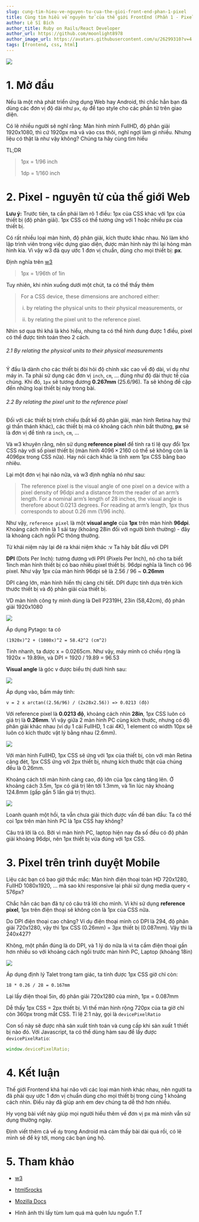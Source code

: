 ```yaml
---
slug: cung-tim-hieu-ve-nguyen-tu-cua-the-gioi-front-end-phan-1-pixel
title: Cùng tìm hiểu về nguyên tử của thế giới FrontEnd (Phần 1 - Pixel)
author: Lê Sĩ Bích
author_title: Ruby on Rails/React Developer
author_url: https://github.com/moonlight8978
author_image_url: https://avatars.githubusercontent.com/u/26299310?v=4
tags: [frontend, css, html]
---
```


![](https://images.viblo.asia/356f907a-e15f-4de7-a14c-e60c6553537b.png)

# 1. Mở đầu

Nếu là một nhà phát triển ứng dụng Web hay Android, thì chắc hẳn bạn đã dùng các đơn vị độ dài như `px`, `dp` để tạo style cho các phần tử trên giao diện.

Có lẽ nhiều người sẽ nghĩ rằng: Màn hình mình FullHD, độ phân giải 1920x1080, thì cứ 1920px mà vã vào css thôi, nghĩ ngợi làm gì nhiều. Nhưng liệu có thật là như vậy không? Chúng ta hãy cùng tìm hiểu

TL;DR

> 1px = 1/96 inch
>
> 1dp = 1/160 inch

# 2. Pixel - nguyên tử của thế giới Web

**Lưu ý:**
Trước tiên, ta cần phải làm rõ 1 điều: 1px của CSS khác với 1px của thiết bị (độ phân giải). 1px CSS có thể tương ứng với 1 hoặc nhiều px của thiết bị.

Có rất nhiều loại màn hình, độ phân giải, kích thước khác nhau. Nó làm khó lập trình viên trong việc dựng giao diện, được màn hình này thì lại hỏng màn hình kia. Vì vậy w3 đã quy ước 1 đơn vị chuẩn, dùng cho mọi thiết bị: **px**.

Định nghĩa trên [w3](https://www.w3.org/TR/css-values-4/#px)

> 1px = 1/96th of 1in

Tuy nhiên, khi nhìn xuống dưới một chút, ta có thể thấy thêm

> For a CSS device, these dimensions are anchored either:
>
> ​ i. by relating the physical units to their physical measurements, or
>
> ​ ii. by relating the pixel unit to the reference pixel.

Nhìn sơ qua thì khá là khó hiểu, nhưng ta có thể hình dung được 1 điều, pixel có thể được tính toán theo 2 cách.

###### 2.1 By relating the physical units to their physical measurements

Ý đầu là dành cho các thiết bị đòi hỏi độ chính xác cao về độ dài, ví dụ như máy in. Ta phải sử dụng các đơn vị `inch`, `cm`, ... đúng như độ dài thực tế của chúng. Khi đó, `1px` sẽ tương đương **0.267mm** (25.6/96). Ta sẽ không đề cập đến những loại thiết bị này trong bài.

###### 2.2 By relating the pixel unit to the reference pixel

Đối với các thiết bị trình chiếu (bất kể độ phân giải, màn hình Retina hay thứ gì thần thánh khác), các thiết bị mà có khoảng cách nhìn bất thường, **px** sẽ là đơn vị để tính ra `inch`, `cm`, ...

Và w3 khuyên rằng, nên sử dụng **reference pixel** để tính ra tỉ lệ quy đổi 1px CSS này với số pixel thiết bị (màn hình 4096 × 2160 có thể sẽ không còn là 4096px trong CSS nữa). Hay nói cách khác là tính xem 1px CSS bằng bao nhiêu.

Lại một đơn vị hại não nữa, và w3 định nghĩa nó như sau:

> The reference pixel is the visual angle of one pixel on a device with a pixel density of 96dpi and a distance from the reader of an arm’s length. For a nominal arm’s length of 28 inches, the visual angle is therefore about 0.0213 degrees. For reading at arm’s length, 1px thus corresponds to about 0.26 mm (1/96 inch).

Như vậy, `reference pixel` là một **visual angle** của **1px** trên màn hình **96dpi**. Khoảng cách nhìn là 1 sải tay (khoảng 28in đối với người bình thường) - đây là khoảng cách ngồi PC thông thường.

Từ khái niệm này lại đẻ ra khái niệm khác :v Ta hãy bắt đầu với DPI

**DPI** (Dots Per Inch): tương đương với PPI (Pixels Per Inch), nó cho ta biết 1inch màn hình thiết bị có bao nhiêu pixel thiết bị. 96dpi nghĩa là 1inch có 96 pixel. Như vậy 1px của màn hình 96dpi sẽ là 2.56 / 96 ~ **0.26mm**

DPI càng lớn, màn hình hiển thị càng chi tiết. DPI được tính dựa trên kích thước thiết bị và độ phân giải của thiết bị.

VD màn hình công ty mình dùng là Dell P2319H, 23in (58,42cm), độ phân giải 1920x1080

![](https://images.viblo.asia/c5529984-c033-4c36-abb1-9dd73be39f03.jpg)

Áp dụng Pytago: ta có

```
(1920x)^2 + (1080x)^2 = 58.42^2 (cm^2)
```

Tính nhanh, ta được x = 0.0265cm. Như vậy, máy mình có chiều rộng là 1920x = 19.89in, và DPI = 1920 / 19.89 = 96.53

**Visual angle** là góc v được biểu thị dưới hình sau:

![](https://images.viblo.asia/835cce17-7a60-43d8-adc0-ead0a1d00de8.jpg)

Áp dụng vào, bấm máy tính:

```
v = 2 x arctan((2.56/96) / (2x28x2.56)) => 0.0213 (độ)
```

Với reference pixel là **0.0213 độ**, khoảng cách nhìn **28in**, 1px CSS luôn có giá trị là **0.26mm**. Vì vậy giữa 2 màn hình PC cùng kích thước, nhưng có độ phân giải khác nhau (ví dụ 1 cái FullHD, 1 cái 4K), 1 element có width 10px sẽ luôn có kích thước vật lý bằng nhau (2.6mm).

![](https://images.viblo.asia/4f52ddec-b90b-42f3-9556-b3cf12e6f4d8.png)

Với màn hình FullHD, 1px CSS sẽ ứng với 1px của thiết bị, còn với màn Retina căng đét, 1px CSS ứng với 2px thiết bị, nhưng kích thước thật của chúng đều là 0.26mm.

Khoảng cách tới màn hình càng cao, độ lớn của 1px càng tăng lên. Ở khoảng cách 3.5m, 1px có giá trị lên tới 1.3mm, và 1in lúc này khoảng 124.8mm (gấp gần 5 lần giá trị thực).

![](https://images.viblo.asia/a666ffa1-d5ba-4e25-9f16-4231d6f0a08a.png)

Loanh quanh một hồi, ta vẫn chưa giải thích được vấn đề ban đầu: Ta có thể coi 1px trên màn hình PC là 1px CSS hay không?

Câu trả lời là có. Bởi vì màn hình PC, laptop hiện nay đa số đều có độ phân giải khoảng 96dpi, nên 1px thiết bị vừa đúng với 1px CSS.

# 3. Pixel trên trình duyệt Mobile

Liệu các bạn có bao giờ thắc mắc: Màn hình điện thoại toàn HD 720x1280, FullHD 1080x1920, ... mà sao khi responsive lại phải sử dụng media query < 576px?

Chắc hẳn các bạn đã tự có câu trả lời cho mình. Vì khi sử dụng **reference pixel**, 1px trên điện thoại sẽ không còn là 1px của CSS nữa.

Do DPI điện thoại cao chăng? Ví dụ điện thoại mình có DPI là 294, độ phân giải 720x1280, vậy thì 1px CSS (0.26mm) = 3px thiết bị (0.087mm). Vậy thì là 240x427?

Không, một phần đúng là do DPI, và 1 lý do nữa là vì ta cầm điện thoại gần hơn nhiều so với khoảng cách ngồi trước màn hình PC, Laptop (khoảng 18in)

![](https://images.viblo.asia/ff59e444-6b0f-430e-85b2-b4afa3494ec9.jpg)

Áp dụng định lý Talet trong tam giác, ta tính được 1px CSS giờ chỉ còn:

```
18 * 0.26 / 28 = 0.167mm
```

Lại lấy điện thoại 5in, độ phân giải 720x1280 của mình, 1px = 0.087mm

Dễ thấy 1px CSS = 2px thiết bị. Vì thế màn hình rộng 720px của ta giờ chỉ còn 360px trong mắt CSS. Tỉ lệ 2:1 này, gọi là `devicePixelRatio`

Con số này sẽ được nhà sản xuất tính toán và cung cấp khi sản xuất 1 thiết bị nào đó. Với Javascript, ta có thể dùng hàm sau để lấy được `devicePixelRatio`:

```js
window.devicePixelRatio;
```

# 4. Kết luận

Thế giới Frontend khá hại não với các loại màn hình khác nhau, nên người ta đã phải quy ước 1 đơn vị chuẩn dùng cho mọi thiết bị trong cùng 1 khoảng cách nhìn. Điều này đã giúp anh em dev chúng ta dễ thở hơn nhiều.

Hy vọng bài viết này giúp mọi người hiểu thêm về đơn vị px mà mình vẫn sử dụng thường ngày.

Định viết thêm cả về `dp` trong Android mà cảm thấy bài dài quá rồi, có lẽ mình sẽ để kỳ tới, mong các bạn ủng hộ.

# 5. Tham khảo

- [w3](https://www.w3.org/TR/css-values-4/#px)
- [html5rocks](https://www.html5rocks.com/en/mobile/high-dpi/)
- [Mozilla Docs](https://developer.mozilla.org/en-US/docs/Web/API/Window/devicePixelRatio)

- Hình ảnh thì lấy tùm lum quá mà quên lưu nguồn T.T
